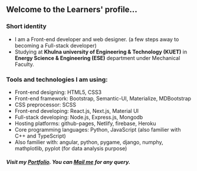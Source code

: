 <h2>Welcome to the Learners' profile...</h2>
<h3>Short identity</h3>
<ul>
  <li>I am a Front-end developer and web designer. (a few steps away to becoming a Full-stack developer)</li>
  <li>Studying at <strong>Khulna university of Engineering & Technology (KUET)</strong> in <strong>Energy Science & Engineering (ESE)</strong> department under Mechanical Faculty.   </li>
</ul>
<h3>Tools and technologies I am using: </h3>
<ul>
  <li>Front-end designing: HTML5, CSS3</li>
  <li>Front-end framework: Bootstrap, Semantic-UI, Materialize, MDBootstrap</li>
  <li>CSS preprocessor: SCSS</li>
  <li>Front-end developing: React.js, Next.js, Material UI</li>
  <li>Full-stack developing: Node.js, Express.js, Mongodb</li>
  <li>Hosting platforms: github-pages, Netlify, firebase, Heroku</li>
  <li>Core programming languages: Python, JavaScript (also familier with C++ and TypeScript)</li>
  <li>Also familier with: angular, python, pygame, django, numphy, mathplotlib, pyplot (for data analysis purpose)</li>
</ul>
<h5>Visit my <a href="https://abirs-personal-portfolio-test-unit.netlify.app/" target="_blank">Portfolio</a>. You can <a href="mailto:muneem914@gmail.com">Mail me</a> for any query.</h5>
